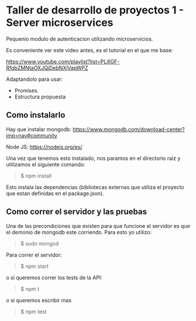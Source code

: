 # Taller de desarrollo de proyectos 1 - Server microservices

Pequenio modulo de autenticacion utilizando microservicios.

Es conveniente ver este video antes, es el tutorial en el que me base:

https://www.youtube.com/playlist?list=PLillGF-RfqbZMNtaOXJQiDebNXjVapWPZ

Adaptandolo para usar:

* Promises.
* Estructura propuesta

## Como instalarlo

Hay que instalar mongodb:
https://www.mongodb.com/download-center?jmp=nav#community

Node JS:
https://nodejs.org/es/

Una vez que tenemos esto instalado, nos paramos en el directorio raiz y utilizamos el siguiente comando:

> $ npm install

Esto instala las dependencias (bibliotecas externas que utiliza el proyecto que estan definidas en el package.json).

## Como correr el servidor y las pruebas

Una de las precondiciones que existen para que funcione el servidor es que el demonio de mongodb este corriendo. Para esto yo utilizo:

> $ sudo mongod

Para correr el servidor:

> $ npm start

o si queremos correr los tests de la API:

> $ npm t

o si queremos escribir mas

> $ npm test
